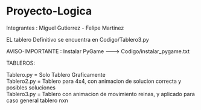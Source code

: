 # Proyecto-Logica

Integrantes : Miguel Gutierrez
             - Felipe Martinez

EL tablero Definitivo se encuentra en Codigo/Tablero3.py <br />

AVISO-IMPORTANTE : Instalar PyGame ---> Codigo/instalar_pygame.txt <br />

TABLEROS: <br />

Tablero.py = Solo Tablero Graficamente <br />
Tablero2.py = Tablero para 4x4, con animacion de solucion correcta y posibles soluciones <br />
Tablero3.py = Tablero con animacion de movimiento reinas, y aplicado para caso general tablero nxn <br />
